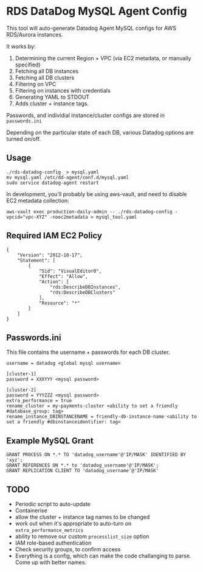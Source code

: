 # RDS DataDog MySQL Agent Config

This tool will auto-generate Datadog Agent MySQL configs for AWS RDS/Aurora instances.

It works by:
  1. Determining the current Region + VPC (via EC2 metadata, or manually specified)
  2. Fetching all DB instances
  3. Fetching all DB clusters
  4. Filtering on VPC
  5. Filtering on instances with credentials
  6. Generating YAML to STDOUT
  7. Adds cluster + instance tags.

Passwords, and individial instance/cluster configs are stored in `passwords.ini`

Depending on the particular state of each DB, various Datadog options are turned on/off.

## Usage

```
./rds-datadog-config  > mysql.yaml
mv mysql.yaml /etc/dd-agent/conf.d/mysql.yaml
sudo service datadog-agent restart
````

In development, you'll probably be using aws-vault, and need to disable EC2 metadata collection:

```
aws-vault exec production-daily-admin -- ./rds-datadog-config -vpcid="vpc-XYZ" -noec2metadata > mysql_tool.yaml
```

## Required IAM EC2 Policy

```
{
    "Version": "2012-10-17",
    "Statement": [
        {
            "Sid": "VisualEditor0",
            "Effect": "Allow",
            "Action": [
                "rds:DescribeDBInstances",
                "rds:DescribeDBClusters"
            ],
            "Resource": "*"
        }
    ]
}
```

## Passwords.ini

This file contains the username + passwords for each DB cluster.

```
username = datadog <global mysql username>

[cluster-1]
password = XXXYYY <mysql password>

[cluster-2]
password = YYYZZZ <mysql password>
extra_performance = true
rename_cluster = my-payments-cluster <ability to set a friendly #database_group: tag>
rename_instance_DBINSTANCENAME = friendly-db-instance-name <ability to set a friendly #dbinstanceidentifier: tag>
```

## Example MySQL Grant

```
GRANT PROCESS ON *.* TO 'datadog_username'@'IP/MASK' IDENTIFIED BY 'xyz';
GRANT REFERENCES ON *.* to 'datadog_username'@'IP/MASK';
GRANT REPLICATION CLIENT TO 'datadog_username'@'IP/MASK'
```

## TODO

- Periodic script to auto-update
- Containerise
- allow the cluster + instance tag names to be changed
- work out when it's appropriate to auto-turn on `extra_performance_metrics`
- ability to remove our custom `processlist_size` option
- IAM role-based authentication
- Check security groups, to confirm access
- Everything is a config, which can make the code challanging to parse. Come up with better names.
